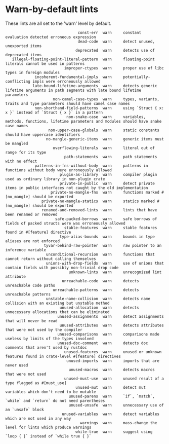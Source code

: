 # Warn-by-default lints

These lints are all set to the 'warn' level by default.

                                    const-err  warn     constant evaluation detected erroneous expression
                                    dead-code  warn     detect unused, unexported items
                                   deprecated  warn     detects use of deprecated items
       illegal-floating-point-literal-pattern  warn     floating-point literals cannot be used in patterns
                              improper-ctypes  warn     proper use of libc types in foreign modules
                 incoherent-fundamental-impls  warn     potentially-conflicting impls were erroneously allowed
                late-bound-lifetime-arguments  warn     detects generic lifetime arguments in path segments with late bound lifetime parameters
                         non-camel-case-types  warn     types, variants, traits and type parameters should have camel case names
                 non-shorthand-field-patterns  warn     using `Struct { x: x }` instead of `Struct { x }` in a pattern
                               non-snake-case  warn     variables, methods, functions, lifetime parameters and modules should have snake case names
                       non-upper-case-globals  warn     static constants should have uppercase identifiers
                      no-mangle-generic-items  warn     generic items must be mangled
                         overflowing-literals  warn     literal out of range for its type
                              path-statements  warn     path statements with no effect
                 patterns-in-fns-without-body  warn     patterns in functions without body were erroneously allowed
                            plugin-as-library  warn     compiler plugin used as ordinary library in non-plugin crate
                            private-in-public  warn     detect private items in public interfaces not caught by the old implementation
                        private-no-mangle-fns  warn     functions marked #[no_mangle] should be exported
                    private-no-mangle-statics  warn     statics marked #[no_mangle] should be exported
                    renamed-and-removed-lints  warn     lints that have been renamed or removed
                          safe-packed-borrows  warn     safe borrows of fields of packed structs were was erroneously allowed
                              stable-features  warn     stable features found in #[feature] directive
                            type-alias-bounds  warn     bounds in type aliases are not enforced
                     tyvar-behind-raw-pointer  warn     raw pointer to an inference variable
                      unconditional-recursion  warn     functions that cannot return without calling themselves
                      unions-with-drop-fields  warn     use of unions that contain fields with possibly non-trivial drop code
                                unknown-lints  warn     unrecognized lint attribute
                             unreachable-code  warn     detects unreachable code paths
                         unreachable-patterns  warn     detects unreachable patterns
                      unstable-name-collision  warn     detects name collision with an existing but unstable method
                            unused-allocation  warn     detects unnecessary allocations that can be eliminated
                           unused-assignments  warn     detect assignments that will never be read
                            unused-attributes  warn     detects attributes that were not used by the compiler
                           unused-comparisons  warn     comparisons made useless by limits of the types involved
                           unused-doc-comment  warn     detects doc comments that aren't used by rustdoc
                              unused-features  warn     unused or unknown features found in crate-level #[feature] directives
                               unused-imports  warn     imports that are never used
                                unused-macros  warn     detects macros that were not used
                              unused-must-use  warn     unused result of a type flagged as #[must_use]
                                   unused-mut  warn     detect mut variables which don't need to be mutable
                                unused-parens  warn     `if`, `match`, `while` and `return` do not need parentheses
                                unused-unsafe  warn     unnecessary use of an `unsafe` block
                             unused-variables  warn     detect variables which are not used in any way
                                     warnings  warn     mass-change the level for lints which produce warnings
                                   while-true  warn     suggest using `loop { }` instead of `while true { }`